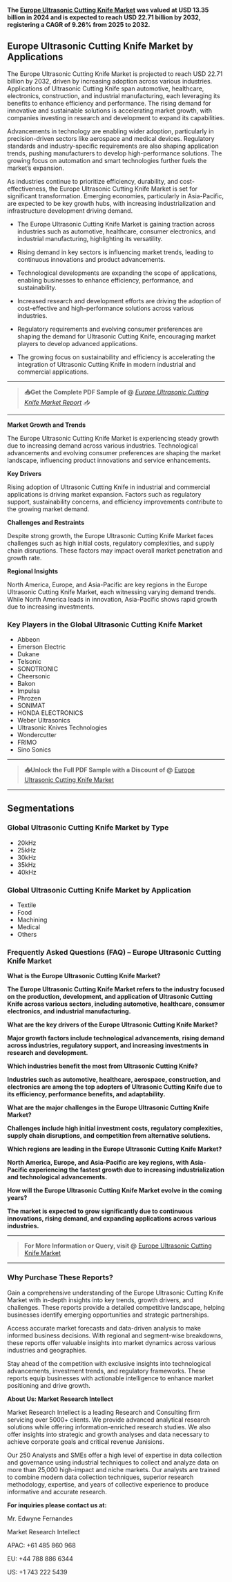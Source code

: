 <p><strong>The <a href="https://www.marketresearchintellect.com/download-sample/?rid=1082368&amp;utm_source=Pulse-April-Europe&amp;utm_medium=852">Europe Ultrasonic Cutting Knife Market</a> was valued at USD 13.35 billion in 2024 and is expected to reach USD 22.71 billion by 2032, registering a CAGR of 9.26% from 2025 to 2032.</strong></p><h2>Europe Ultrasonic Cutting Knife Market by Applications&nbsp;</h2><p><p>The Europe Ultrasonic Cutting Knife Market is projected to reach USD 22.71 billion by 2032, driven by increasing adoption across various industries. Applications of Ultrasonic Cutting Knife span automotive, healthcare, electronics, construction, and industrial manufacturing, each leveraging its benefits to enhance efficiency and performance. The rising demand for innovative and sustainable solutions is accelerating market growth, with companies investing in research and development to expand its capabilities.</p><p>Advancements in technology are enabling wider adoption, particularly in precision-driven sectors like aerospace and medical devices. Regulatory standards and industry-specific requirements are also shaping application trends, pushing manufacturers to develop high-performance solutions. The growing focus on automation and smart technologies further fuels the market&rsquo;s expansion.</p><p>As industries continue to prioritize efficiency, durability, and cost-effectiveness, the Europe Ultrasonic Cutting Knife Market is set for significant transformation. Emerging economies, particularly in Asia-Pacific, are expected to be key growth hubs, with increasing industrialization and infrastructure development driving demand.</p></p><ul><li><p>The Europe Ultrasonic Cutting Knife Market is gaining traction across industries such as automotive, healthcare, consumer electronics, and industrial manufacturing, highlighting its versatility.</p></li><li><p>Rising demand in key sectors is influencing market trends, leading to continuous innovations and product advancements.</p></li><li><p>Technological developments are expanding the scope of applications, enabling businesses to enhance efficiency, performance, and sustainability.</p></li><li><p>Increased research and development efforts are driving the adoption of cost-effective and high-performance solutions across various industries.</p></li><li><p>Regulatory requirements and evolving consumer preferences are shaping the demand for Ultrasonic Cutting Knife, encouraging market players to develop advanced applications.</p></li><li><p>The growing focus on sustainability and efficiency is accelerating the integration of Ultrasonic Cutting Knife in modern industrial and commercial applications.</p></li></ul><hr /><blockquote><p><strong><span class="font-[700]">📥Get the Complete PDF Sample of @ </span></strong><em><span class="font-[700]"><a href="https://www.marketresearchintellect.com/download-sample/?rid=1082368&amp;utm_source=Pulse-April-Europe&amp;utm_medium=852" target="_blank" data-tracking-control-name="article-ssr-frontend-pulse_little-text-block" data-tracking-will-navigate="" data-test-link="">Europe Ultrasonic Cutting Knife Market Report</a>&nbsp;📥</span></em></p></blockquote><hr /><p class="" data-start="77" data-end="360"><strong data-start="77" data-end="105">Market Growth and Trends</strong></p><p class="" data-start="77" data-end="360">The Europe Ultrasonic Cutting Knife Market is experiencing steady growth due to increasing demand across various industries. Technological advancements and evolving consumer preferences are shaping the market landscape, influencing product innovations and service enhancements.</p><p class="" data-start="362" data-end="606"><strong data-start="362" data-end="377">Key Drivers</strong></p><p class="" data-start="362" data-end="606">Rising adoption of Ultrasonic Cutting Knife in industrial and commercial applications is driving market expansion. Factors such as regulatory support, sustainability concerns, and efficiency improvements contribute to the growing market demand.</p><p class="" data-start="608" data-end="849"><strong data-start="608" data-end="637">Challenges and Restraints</strong></p><p class="" data-start="608" data-end="849">Despite strong growth, the Europe Ultrasonic Cutting Knife Market faces challenges such as high initial costs, regulatory complexities, and supply chain disruptions. These factors may impact overall market penetration and growth rate.</p><p class="" data-start="851" data-end="1095"><strong data-start="851" data-end="872">Regional Insights</strong></p><p class="" data-start="851" data-end="1095">North America, Europe, and Asia-Pacific are key regions in the Europe Ultrasonic Cutting Knife Market, each witnessing varying demand trends. While North America leads in innovation, Asia-Pacific shows rapid growth due to increasing investments.</p><p><h3>Key Players in the Global Ultrasonic Cutting Knife Market </h3><ul><li>Abbeon</li><li> Emerson Electric</li><li> Dukane</li><li> Telsonic</li><li> SONOTRONIC</li><li> Cheersonic</li><li> Bakon</li><li> Impulsa</li><li> Phrozen</li><li> SONIMAT</li><li> HONDA ELECTRONICS</li><li> Weber Ultrasonics</li><li> Ultrasonic Knives Technologies</li><li> Wondercutter</li><li> FRIMO</li><li> Sino Sonics</li></ul></p><hr /><blockquote><p><strong>📥Unlock the Full PDF Sample with a Discount of @</strong> <a href="https://www.marketresearchintellect.com/ask-for-discount/?rid=1082368&amp;utm_source=Pulse-April-Europe&amp;utm_medium=852">Europe Ultrasonic Cutting Knife Market</a></p></blockquote><hr /><p><h2>Segmentations</h2><h3>Global Ultrasonic Cutting Knife Market by Type</h3><ul><li>20kHz</li><li>25kHz</li><li>30kHz</li><li>35kHz</li><li>40kHz</li></ul><h3>Global Ultrasonic Cutting Knife Market by Application</h3><ul><li>Textile</li><li>Food</li><li>Machining</li><li>Medical</li><li>Others</li></ul></p><h3><strong>Frequently Asked Questions (FAQ) &ndash; Europe Ultrasonic Cutting Knife Market</strong></h3><p><strong>What is the Europe Ultrasonic Cutting Knife Market?</strong></p><p><strong>The Europe Ultrasonic Cutting Knife Market refers to the industry focused on the production, development, and application of Ultrasonic Cutting Knife across various sectors, including automotive, healthcare, consumer electronics, and industrial manufacturing.</strong></p><p><strong>What are the key drivers of the Europe Ultrasonic Cutting Knife Market?</strong></p><p><strong>Major growth factors include technological advancements, rising demand across industries, regulatory support, and increasing investments in research and development.</strong></p><p><strong>Which industries benefit the most from Ultrasonic Cutting Knife?</strong></p><p><strong>Industries such as automotive, healthcare, aerospace, construction, and electronics are among the top adopters of Ultrasonic Cutting Knife due to its efficiency, performance benefits, and adaptability.</strong></p><p><strong>What are the major challenges in the Europe Ultrasonic Cutting Knife Market?</strong></p><p><strong>Challenges include high initial investment costs, regulatory complexities, supply chain disruptions, and competition from alternative solutions.</strong></p><p><strong>Which regions are leading in the Europe Ultrasonic Cutting Knife Market?</strong></p><p><strong>North America, Europe, and Asia-Pacific are key regions, with Asia-Pacific experiencing the fastest growth due to increasing industrialization and technological advancements.</strong></p><p><strong>How will the Europe Ultrasonic Cutting Knife Market evolve in the coming years?</strong></p><p><strong>The market is expected to grow significantly due to continuous innovations, rising demand, and expanding applications across various industries.</strong></p><hr /><blockquote><p><span class="font-[700]"><strong>For More Information or Query, visit&nbsp;@</strong>&nbsp;</span><span class="font-[700]"><a href="https://www.marketresearchintellect.com/product/ultrasonic-cutting-knife-market/?utm_source=Linkedin&utm_medium=852" target="_blank" data-tracking-control-name="article-ssr-frontend-pulse_little-text-block" data-tracking-will-navigate="" data-test-link="">Europe Ultrasonic Cutting Knife Market</a></span></p></blockquote><hr /><h3><strong data-start="0" data-end="31">Why Purchase These Reports?</strong></h3><p class="" data-start="35" data-end="297">Gain a comprehensive understanding of the Europe Ultrasonic Cutting Knife Market with in-depth insights into key trends, growth drivers, and challenges. These reports provide a detailed competitive landscape, helping businesses identify emerging opportunities and strategic partnerships.</p><p class="" data-start="299" data-end="540">Access accurate market forecasts and data-driven analysis to make informed business decisions. With regional and segment-wise breakdowns, these reports offer valuable insights into market dynamics across various industries and geographies.</p><p class="" data-start="542" data-end="784">Stay ahead of the competition with exclusive insights into technological advancements, investment trends, and regulatory frameworks. These reports equip businesses with actionable intelligence to enhance market positioning and drive growth.</p><p><strong><span class="font-[700]">About Us: Market Research Intellect</span></strong></p><p><span class="">Market Research Intellect is a leading Research and Consulting firm servicing over 5000+ clients. We provide advanced analytical research solutions while offering information-enriched research studies.&nbsp;</span>We also offer insights into strategic and growth analyses and data necessary to achieve corporate goals and critical revenue Janisions.</p><p><span class="">Our 250 Analysts and SMEs offer a high level of expertise in data collection and governance using industrial techniques to collect and analyze data on more than 25,000 high-impact and niche markets. Our analysts are trained to combine modern data collection techniques, superior research methodology, expertise, and years of collective experience to produce informative and accurate research.</span></p><p><strong>For inquiries please contact us at:</strong></p><p>Mr. Edwyne Fernandes</p><p>Market Research Intellect</p><p>APAC: +61 485 860 968</p><p>EU: +44 788 886 6344</p><p>US: +1 743 222 5439</p>